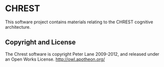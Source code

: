 CHREST
======

This software project contains materials relating to the CHREST cognitive 
architecture.  

Copyright and License
---------------------

The Chrest software is copyright Peter Lane 2009-2012, and released under 
an Open Works License.  http://owl.apotheon.org/


